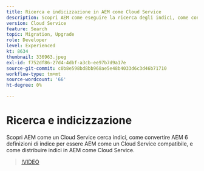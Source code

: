 ```yaml
---
title: Ricerca e indicizzazione in AEM come Cloud Service
description: Scopri AEM come eseguire la ricerca degli indici, come convertire le definizioni degli indici AEM 6 e come distribuire gli indici.
version: Cloud Service
feature: Search
topic: Migration, Upgrade
role: Developer
level: Experienced
kt: 8634
thumbnail: 336963.jpeg
exl-id: f752df86-27d4-4dbf-a3cb-ee97b7d9a17e
source-git-commit: c0b8e598bd8bb968ae5e48b4033d6c3d46b71710
workflow-type: tm+mt
source-wordcount: '66'
ht-degree: 0%

---
```


# Ricerca e indicizzazione

Scopri AEM come un Cloud Service cerca indici, come convertire AEM 6 definizioni di indice per essere AEM come un Cloud Service compatibile, e come distribuire indici in AEM come Cloud Service.

>[!VIDEO](https://video.tv.adobe.com/v/336963/?quality=12&learn=on)
